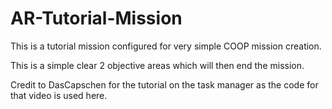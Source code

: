 # AR-Tutorial-Mission

This is a tutorial mission configured for very simple COOP mission creation.

This is a simple clear 2 objective areas which will then end the mission.

Credit to DasCapschen for the tutorial on the task manager as the code for that video is used here.
